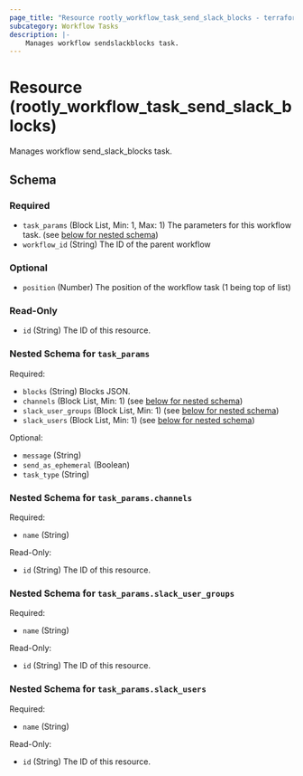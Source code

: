 ```yaml
---
page_title: "Resource rootly_workflow_task_send_slack_blocks - terraform-provider-rootly"
subcategory: Workflow Tasks
description: |-
    Manages workflow sendslackblocks task.
---
```


# Resource (rootly_workflow_task_send_slack_blocks)

Manages workflow send_slack_blocks task.

<!-- schema generated by tfplugindocs -->
## Schema

### Required

- `task_params` (Block List, Min: 1, Max: 1) The parameters for this workflow task. (see [below for nested schema](#nestedblock--task_params))
- `workflow_id` (String) The ID of the parent workflow

### Optional

- `position` (Number) The position of the workflow task (1 being top of list)

### Read-Only

- `id` (String) The ID of this resource.

<a id="nestedblock--task_params"></a>
### Nested Schema for `task_params`

Required:

- `blocks` (String) Blocks JSON.
- `channels` (Block List, Min: 1) (see [below for nested schema](#nestedblock--task_params--channels))
- `slack_user_groups` (Block List, Min: 1) (see [below for nested schema](#nestedblock--task_params--slack_user_groups))
- `slack_users` (Block List, Min: 1) (see [below for nested schema](#nestedblock--task_params--slack_users))

Optional:

- `message` (String)
- `send_as_ephemeral` (Boolean)
- `task_type` (String)

<a id="nestedblock--task_params--channels"></a>
### Nested Schema for `task_params.channels`

Required:

- `name` (String)

Read-Only:

- `id` (String) The ID of this resource.


<a id="nestedblock--task_params--slack_user_groups"></a>
### Nested Schema for `task_params.slack_user_groups`

Required:

- `name` (String)

Read-Only:

- `id` (String) The ID of this resource.


<a id="nestedblock--task_params--slack_users"></a>
### Nested Schema for `task_params.slack_users`

Required:

- `name` (String)

Read-Only:

- `id` (String) The ID of this resource.
